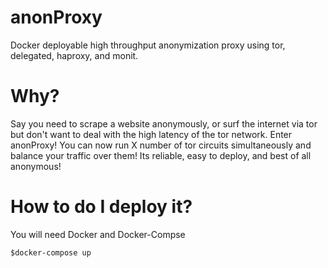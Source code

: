 # anonProxy
Docker deployable high throughput anonymization proxy using tor, delegated, haproxy, and monit.

# Why?
Say you need to scrape a website anonymously, or surf the internet via tor but don't want to deal with the high latency of the tor network. Enter anonProxy! You can now run X number of tor circuits simultaneously and balance your traffic over them! Its reliable, easy to deploy, and best of all anonymous!

# How to do I deploy it?
You will need Docker and Docker-Compse

`$docker-compose up`

